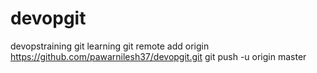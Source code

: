 # devopgit
devopstraining git learning
git remote add origin https://github.com/pawarnilesh37/devopgit.git
git push -u origin master
